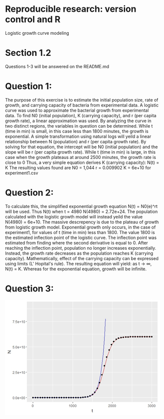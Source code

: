 # Reproducible research: version control and R
Logistic growth curve modeling
# Section 1.2 
Questions 1-3 will be answered on the README.md
# Question 1: 
The purpose of this exercise is to estimate the initial population size, rate of growth, and carrying capacity of bacteria from experimental data. A logistic curve was used to approximate the bacterial growth from experimental data. To find N0 (initial population), K (carrying capacity), and r (per capita growth rate), a linear approximation was used. By analyzing the curve in two distinct regions, the variables in question can be determined. While t (time in min) is small, in this case less than 1800 minutes, the growth is exponential. A simple transformation using natural logs will yeild a linear relationship between N (population) and r (per capita growth rate). By solving for that equation, the intercept will be N0 (initial population) and the slope will be r (per capita growth rate). 
While t (time in min) is large, in this case when the growth plateaus at around 2500 minutes, the growth rate is close to 0
Thus, a very simple equation derives K (carrying capacity): N(t) = K 
The resulting values found are N0 = 1,044 r = 0.009902 K = 6e+10 for experiment1.csv 
# Question 2: 
To calculate this, the simplified exponential growth equation N(t) = N0(e)^rt will be used. Thus N(t) when t = 4980 N(4980) = 2.72e+24. The population calculated with the logistic growth model will instead yeild the value N(4980) = 6e+10. The massive descrepency is due to the plateau of growth from logistic growth model. Exponential growth only occurs, in the case of experiment1, for values of t (time in min) less than 1800. The value 1800 is the estimated inflection point of the logistic curve. The  inflection point was estimated from finding where the second derivative is equal to 0. After reaching the inflection point, population no longer increases exponentially. Instead, the growth rate decreases as the population reaches K (carrying capacity). Mathematically, effect of the carrying capacity can be expressed using limits (L' Hopital's rule). The resulting equation will yield: as t -> ∞, N(t) = K. Whereas for the exponential equation, growth will be infinite. 
# Question 3: 
![Exponential and Logistic Growth Curve](expologcurve.jpeg)
